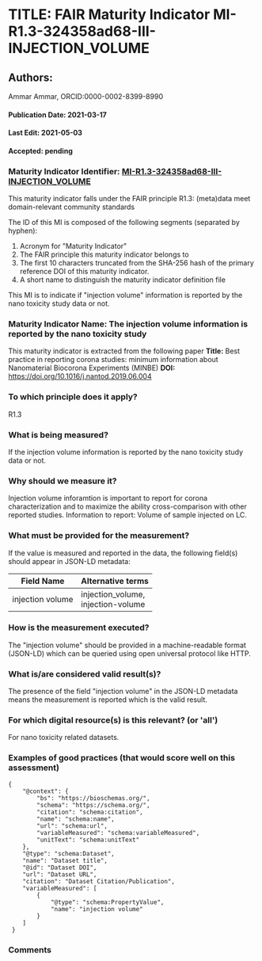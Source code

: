# TITLE: FAIR Maturity Indicator MI-R1.3-324358ad68-III-INJECTION_VOLUME

## Authors: 
Ammar Ammar, ORCID:0000-0002-8399-8990

#### Publication Date: 2021-03-17
#### Last Edit: 2021-05-03
#### Accepted: pending

### Maturity Indicator Identifier: [MI-R1.3-324358ad68-III-INJECTION_VOLUME](https://w3id.org/fair/maturity_indicator/terms/Gen2/MI-R1.3-324358ad68-III-INJECTION_VOLUME)

This maturity indicator falls under the FAIR principle R1.3:
(meta)data meet domain-relevant community standards

The ID of this MI is composed of the following segments (separated by hyphen):
1. Acronym for "Maturity Indicator"
1. The FAIR principle this maturity indicator belongs to
1. The first 10 characters truncated from the SHA-256 hash of the primary reference DOI of this maturity indicator.
1. A short name to distinguish the maturity indicator definition file

This MI is to indicate if "injection volume" information is reported by the nano toxicity study data or not.

### Maturity Indicator Name:  The injection volume information is reported by the nano toxicity study

This maturity indicator is extracted from the following paper 
**Title:** Best practice in reporting corona studies: minimum information about Nanomaterial Biocorona Experiments (MINBE)
**DOI:** https://doi.org/10.1016/j.nantod.2019.06.004

### To which principle does it apply?  
R1.3

### What is being measured?
If the injection volume information is reported by the nano toxicity study data or not.

### Why should we measure it?
Injection volume inforamtion is important to report for corona characterization and
to maximize the ability cross-comparison with other reported studies. Information to report:
Volume of sample injected on LC.

### What must be provided for the measurement?
If the value is measured and reported in the data, the following field(s) should appear in JSON-LD metadata: 

| Field Name        | Alternative terms                      |
| ----------------- | -------------------------------------- |
| injection volume  | injection_volume,<br>injection-volume  |

### How is the measurement executed?
The "injection volume" should be provided in a machine-readable format (JSON-LD) which can be queried using open universal protocol like HTTP.

### What is/are considered valid result(s)?
The presence of the field "injection volume" in the JSON-LD metadata means the measurement is reported which is the valid result.

### For which digital resource(s) is this relevant? (or 'all')
For nano toxicity related datasets.  

### Examples of good practices (that would score well on this assessment)
```{json}
{
 	"@context": {
 		"bs": "https://bioschemas.org/",
 		"schema": "https://schema.org/",
 		"citation": "schema:citation",
 		"name": "schema:name",
 		"url": "schema:url",
 		"variableMeasured": "schema:variableMeasured",
 		"unitText": "schema:unitText"
 	},
 	"@type": "schema:Dataset",
 	"name": "Dataset title",
 	"@id": "Dataset DOI",
 	"url": "Dataset URL",
 	"citation": "Dataset Citation/Publication",
 	"variableMeasured": [
 		{
 			"@type": "schema:PropertyValue",
 			"name": "injection volume"
 		}
 	]
 }
```

### Comments

